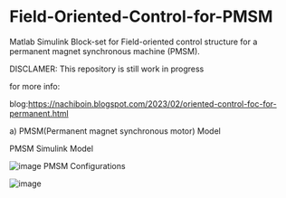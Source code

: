 # Field-Oriented-Control-for-PMSM
Matlab Simulink Block-set for Field-oriented control structure for a permanent magnet synchronous machine (PMSM).

DISCLAMER: This repository is still work in progress 

for more info:

blog:https://nachiboin.blogspot.com/2023/02/oriented-control-foc-for-permanent.html

a)	PMSM(Permanent magnet synchronous motor) Model

PMSM Simulink Model

![image](https://user-images.githubusercontent.com/105433273/217051328-ca98272e-f218-4441-99fa-19c1db3d8811.png)
PMSM Configurations 

![image](https://user-images.githubusercontent.com/105433273/217051195-932e85a4-285a-4f86-bdc8-4a4539412ae3.png)
